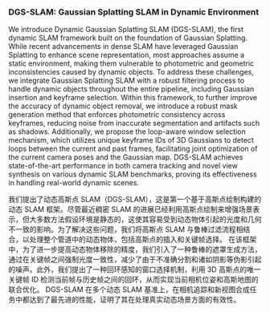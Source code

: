 ### DGS-SLAM: Gaussian Splatting SLAM in Dynamic Environment

We introduce Dynamic Gaussian Splatting SLAM (DGS-SLAM), the first dynamic SLAM framework built on the foundation of Gaussian Splatting. While recent advancements in dense SLAM have leveraged Gaussian Splatting to enhance scene representation, most approaches assume a static environment, making them vulnerable to photometric and geometric inconsistencies caused by dynamic objects. To address these challenges, we integrate Gaussian Splatting SLAM with a robust filtering process to handle dynamic objects throughout the entire pipeline, including Gaussian insertion and keyframe selection. Within this framework, to further improve the accuracy of dynamic object removal, we introduce a robust mask generation method that enforces photometric consistency across keyframes, reducing noise from inaccurate segmentation and artifacts such as shadows. Additionally, we propose the loop-aware window selection mechanism, which utilizes unique keyframe IDs of 3D Gaussians to detect loops between the current and past frames, facilitating joint optimization of the current camera poses and the Gaussian map. DGS-SLAM achieves state-of-the-art performance in both camera tracking and novel view synthesis on various dynamic SLAM benchmarks, proving its effectiveness in handling real-world dynamic scenes.

我们提出了动态高斯点 SLAM（DGS-SLAM），这是第一个基于高斯点绘制构建的动态 SLAM 框架。尽管最近稠密 SLAM 的进展已经利用高斯点绘制来增强场景表示，但大多数方法假设环境是静态的，这使其容易受到动态物体引起的光度和几何不一致的影响。为了解决这些问题，我们将高斯点 SLAM 与鲁棒过滤流程相结合，以处理整个管道中的动态物体，包括高斯点的插入和关键帧选择。
在该框架中，为了进一步提高动态物体移除的精度，我们引入了一种鲁棒的遮罩生成方法，通过在关键帧之间强制光度一致性，减少了由于不准确分割和诸如阴影等伪影引起的噪声。此外，我们提出了一种回环感知的窗口选择机制，利用 3D 高斯点的唯一关键帧 ID 检测当前帧与历史帧之间的回环，从而实现当前相机位姿和高斯地图的联合优化。
DGS-SLAM 在多个动态 SLAM 基准上，在相机追踪和新视图合成任务中都达到了最先进的性能，证明了其在处理真实动态场景方面的有效性。

